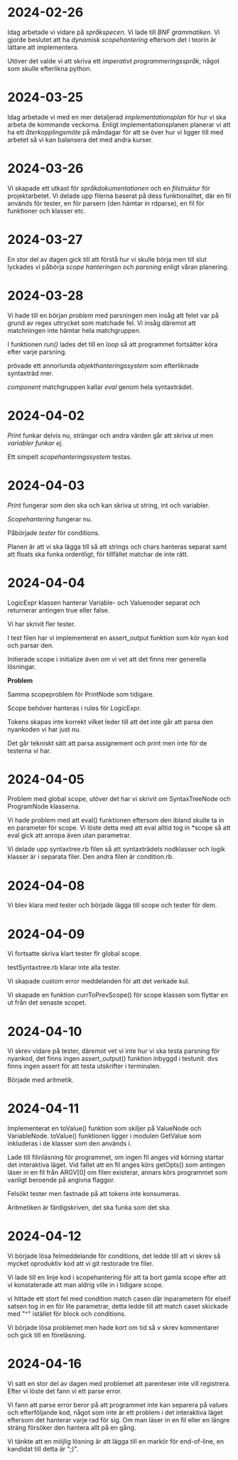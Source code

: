 # 2024-02-26

Idag arbetade vi vidare på _språkspecen_. Vi lade till _BNF grammatiken_. Vi gjorde beslutet att ha _dynamisk scopehantering_ eftersom det i teorin är lättare att implementera.

Utöver det valde vi att skriva ett _imperativt programmeringsspråk_, något som skulle efterlikna python.

# 2024-03-25

Idag arbetade vi med en mer detaljerad _implementationsplan_ för hur vi ska arbeta de kommande veckorna. Enligt implementationsplanen planerar vi att ha ett _återkopplingsmöte_ på måndagar för att se över hur vi ligger till med arbetet så vi kan balansera det med andra kurser.

# 2024-03-26

Vi skapade ett utkast för _språkdokumentationen_ och en _filstruktur_ för projektarbetet. Vi delade upp filerna baserat på dess funktionalitet, där en fil används för tester, en för parsern (den hämtar in rdparse), en fil för funktioner och klasser etc.

# 2024-03-27

En stor del av dagen gick till att förstå hur vi skulle börja men till slut lyckades vi påbörja _scope hanteringen_ och _parsning_ enligt våran planering.

# 2024-03-28

Vi hade till en början _problem_ med parsningen men insåg att felet var på grund av regex uttrycket som matchade fel. Vi insåg däremot att matchningen inte hämtar hela matchgruppen.

I funktionen _run()_ lades det till en _loop_ så att programmet fortsätter köra efter varje parsning.

prövade ett annorlunda _objekthanteringssystem_ som efterliknade syntaxträd mer.

_component_ matchgruppen kallar _eval_ genom hela syntaxträdet.

# 2024-04-02

_Print_ funkar delvis nu, strängar och andra värden går att skriva ut men _variabler funkar ej_.

Ett simpelt _scopehanteringssystem_ testas.

# 2024-04-03

_Print_ fungerar som den ska och kan skriva ut string, int och variabler.

_Scopehantering_ fungerar nu.

Påbörjade _tester_ för conditions.

Planen är att vi ska lägga till så att strings och chars hanteras separat samt att floats ska funka ordentligt, för tillfället matchar de inte rätt.

# 2024-04-04

LogicExpr klassen hanterar Variable- och Valuenoder separat och returnerar antingen true eller false.

Vi har skrivit fler tester.

I test filen har vi implementerat en assert_output funktion som kör nyan kod och parsar den.

Initierade scope i initialize även om vi vet att det finns mer generella lösningar.

__Problem__

Samma scopeproblem för PrintNode som tidigare.

Scope behöver hanteras i rules för LogicExpr.

Tokens skapas inte korrekt vilket leder till att det inte går att parsa den nyankoden vi har just nu.

Det går tekniskt sätt att parsa assignement och print men inte för de testerna vi har.

# 2024-04-05

Problem med global scope, utöver det har vi skrivit om SyntaxTreeNode och ProgramNode klasserna.

Vi hade problem med att eval() funktionen eftersom den ibland skulle ta in en parameter för scope. Vi löste detta med att eval alltid tog in *scope så att eval gick att anropa även utan parametrar.

Vi delade upp syntaxtree.rb filen så att syntaxträdets nodklasser och logik klasser är i separata filer. Den andra filen är condition.rb.

# 2024-04-08

Vi blev klara med tester och började lägga till scope och tester för dem.

# 2024-04-09

Vi fortsatte skriva klart tester flr global scope.

testSyntaxtree.rb klarar inte alla tester.

Vi skapade custom error meddelanden för att det verkade kul.

Vi skapade en funktion currToPrevScope() för scope klassen som flyttar en ut från det senaste scopet.

# 2024-04-10

Vi skrev vidare på tester, däremot vet vi inte hur vi ska testa parsning för nyankod, det finns ingen assert_output() funktion inbyggd i testunit. dvs finns ingen assert för att testa utskrifter i terminalen.

Började med aritmetik.

# 2024-04-11

Implementerat en toValue() funktion som skiljer på ValueNode och VariableNode. toValue() funktionen ligger i modulen GetValue som inkluderas i de klasser som den används i.

Lade till filinläsning för programmet, om ingen fil anges vid körning startar det interaktiva läget. Vid fallet att en fil anges körs getOpts() som antingen läser in en fil från ARGV[0] om filen existerar, annars körs programmet som vanligt beroende på angivna flaggor.

Felsökt tester men fastnade på att tokens inte konsumeras.

Aritmetiken är färdigskriven, det ska funka som det ska.

# 2024-04-12

Vi började lösa felmeddelande för conditions, det ledde till att vi skrev så mycket oproduktiv kod att vi git restorade tre filer.

Vi lade till en linje kod i scopehantering för att ta bort gamla scope efter att vi konstaterade att man aldrig ville in i tidigare scope.

vi hittade ett stort fel med condition match casen där inparametern för elseif satsen tog in en för lite parametrar, detta ledde till att match caset skickade med "^" istället för block och conditions.

Vi började lösa problemet men hade kort om tid så v skrev kommentarer och gick till en föreläsning.

# 2024-04-16

Vi satt en stor del av dagen med problemet att parenteser inte vill registrera. Efter vi löste det fann vi ett parse error.

Vi fann att parse error beror på att programmet inte kan separera på values och efterföljande kod, något som inte är ett problem i det interaktiva läget eftersom det hanterar varje rad för sig. Om man läser in en fil eller en längre sträng försöker den hantera allt på en gång. 

Vi tänkte att en möjlig lösning är att lägga till en markör för end-of-line, en kandidat till detta är ";)".
